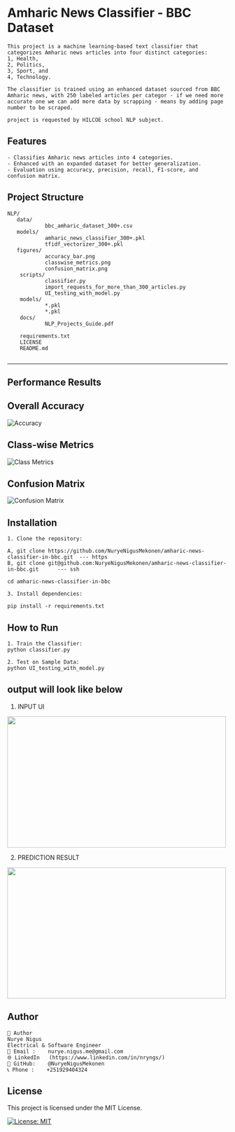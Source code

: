 # Amharic News Classifier - BBC Dataset
```
This project is a machine learning-based text classifier that categorizes Amharic news articles into four distinct categories: 
1, Health,
2, Politics,
3, Sport, and
4, Technology.

The classifier is trained using an enhanced dataset sourced from BBC Amharic news, with 250 labeled articles per categor - if we need more accurate one we can add more data by scrapping - means by adding page
number to be scraped.

project is requested by HILCOE school NLP subject.
```
##  Features
```
- Classifies Amharic news articles into 4 categories.
- Enhanced with an expanded dataset for better generalization.
- Evaluation using accuracy, precision, recall, F1-score, and confusion matrix.

```
##  Project Structure
```
NLP/
   data/
            bbc_amharic_dataset_300+.csv     
   models/
            amharic_news_classifier_300+.pkl 
            tfidf_vectorizer_300+.pkl        
   figures/
            accuracy_bar.png                
            classwise_metrics.png            
            confusion_matrix.png            
    scripts/
            classifier.py                    
            import_requests_for_more_than_300_articles.py 
            UI_testing_with_model.py
    models/
            *.pkl
            *.pkl      
    docs/
            NLP_Projects_Guide.pdf          

    requirements.txt                     
    LICENSE                              
    README.md                     


```
---

##  Performance Results

##  Overall Accuracy

![Accuracy](figures/accuracy_bar.png)

##  Class-wise Metrics

![Class Metrics](figures/classwise_metrics.png)

##  Confusion Matrix

![Confusion Matrix](figures/confusion_matrix.png)

##  Installation
```
1. Clone the repository:

A, git clone https://github.com/NuryeNigusMekonen/amharic-news-classifier-in-bbc.git  --- https
B, git clone git@github.com:NuryeNigusMekonen/amharic-news-classifier-in-bbc.git      --- ssh

cd amharic-news-classifier-in-bbc

3. Install dependencies:

pip install -r requirements.txt
```
##  How to Run
```
1. Train the Classifier:
python classifier.py

2. Test on Sample Data:
python UI_testing_with_model.py
```
## output will look like below
1. INPUT UI  
<img src="figures/UI_for_input.png" width="500" height="300" />

2. PREDICTION RESULT  
<img src="figures/pediction_result.png" width="500" height="300" />


##  Author
```
👤 Author
Nurye Nigus
Electrical & Software Engineer
📧 Email :    nurye.nigus.me@gmail.com
🌐 LinkedIn   (https://www.linkedin.com/in/nryngs/)
🐙 GitHub:    @NuryeNigusMekonen
📞 Phone :    +251929404324

```
##  License

This project is licensed under the MIT License.

[![License: MIT](https://img.shields.io/badge/License-MIT-blue.svg)](LICENSE)
